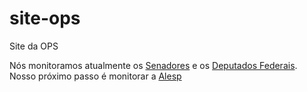 # site-ops
Site da OPS

Nós monitoramos atualmente os [Senadores](Senado.md) e os [Deputados Federais](Camara.md). Nosso próximo passo é monitorar a [Alesp](Alesp.md)
